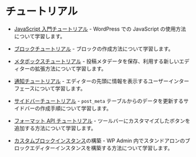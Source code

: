 <!--
# Tutorials
-->
# チュートリアル

<!--
* See the [Getting Started with JavaScript Tutorial](/docs/designers-developers/developers/tutorials/javascript/readme.md) to learn about how to use JavaScript within WordPress.
-->
* [JavaScript 入門チュートリアル](https://ja.wordpress.org/team/handbook/block-editor/tutorials/javascript/) - WordPress での JavaScript の使用方法について学習します。

<!--
* The [Blocks Tutorial](/docs/designers-developers/developers/tutorials/block-tutorial/readme.md) is the best place to start to learn more about block creation.
-->
* [ブロックチュートリアル](https://ja.wordpress.org/team/handbook/block-editor/tutorials/block-tutorial/) - ブロックの作成方法について学習します。

<!-- 
* See the [Meta Boxes Tutorial](/docs/designers-developers/developers/tutorials/metabox/readme.md) for new ways of extending the editor storing and using post meta data.
-->
* [メタボックスチュートリアル](https://ja.wordpress.org/team/handbook/block-editor/tutorials/metabox/) - 投稿メタデータを保存、利用する新しいエディターの拡張方法について学習します。

<!-- 
* Check out the [Notices Tutorial](/docs/designers-developers/developers/tutorials/notices/README.md) to learn how to display informational UI at the top of the editor.
-->
* [通知チュートリアル](https://developer.wordpress.org/block-editor/designers-developers/developers/tutorials/notices/) - エディターの先頭に情報を表示するユーザーインターフェースについて学習します。

<!-- 
* The [Sidebar Tutorial](/docs/designers-developers/developers/tutorials/sidebar-tutorial/plugin-sidebar-0.md) will walk you through the steps of creating a sidebar to update data from the `post_meta` table.
-->
* [サイドバーチュートリアル](https://developer.wordpress.org/block-editor/designers-developers/developers/tutorials/sidebar-tutorial/plugin-sidebar-0/) - `post_meta` テーブルからのデータを更新するサイドバーの作成手順について学習します。

<!--
* Learn how to add customized buttons to the toolbar with the [Format API tutorial](/docs/designers-developers/developers/tutorials/format-api/).
-->
* [フォーマット API チュートリアル](https://developer.wordpress.org/block-editor/designers-developers/developers/tutorials/format-api/) - ツールバーにカスタマイズしたボタンを追加する方法について学習します。

<!-- 
* Build your own [custom block editor instance](/docs/designers-developers/developers/platform/custom-block-editor/) - this will walk you through building a standalone instance of the block editor within WP Admin.
 -->
* [カスタムブロックインスタンス](https://developer.wordpress.org/block-editor/developers/platform/custom-block-editor/)の構築 - WP Admin 内でスタンドアロンのブロックエディターインスタンスを構築する方法について学習します。
